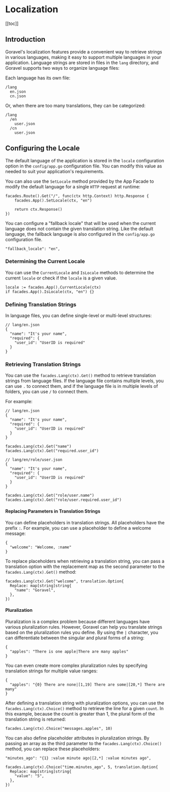 # Localization

[[toc]]

## Introduction

Goravel's localization features provide a convenient way to retrieve strings in various languages, making it easy to support multiple languages in your application. Language strings are stored in files in the `lang` directory, and Goravel supports two ways to organize language files:

Each language has its own file:

```
/lang
  en.json
  cn.json
```

Or, when there are too many translations, they can be categorized:

```
/lang
  /en
    user.json
  /cn
    user.json
```

## Configuring the Locale

The default language of the application is stored in the `locale` configuration option in the `config/app.go` configuration file. You can modify this value as needed to suit your application's requirements.

You can also use the `SetLocale` method provided by the App Facade to modify the default language for a single `HTTP` request at runtime:

```
facades.Route().Get("/", func(ctx http.Context) http.Response {
    facades.App().SetLocale(ctx, "en")

    return ctx.Response()
})
```

You can configure a "fallback locale" that will be used when the current language does not contain the given translation string. Like the default language, the fallback language is also configured in the `config/app.go` configuration file.

```
"fallback_locale": "en",
```

### Determining the Current Locale

You can use the `CurrentLocale` and `IsLocale` methods to determine the current `locale` or check if the `locale` is a given value.

```
locale := facades.App().CurrentLocale(ctx)
if facades.App().IsLocale(ctx, "en") {}
```

### Defining Translation Strings

In language files, you can define single-level or multi-level structures:

```
// lang/en.json
{
  "name": "It's your name",
  "required": {
    "user_id": "UserID is required"
  }
}
```

### Retrieving Translation Strings

You can use the `facades.Lang(ctx).Get()` method to retrieve translation strings from language files. If the language file contains multiple levels, you can use `.` to connect them, and if the language file is in multiple levels of folders, you can use `/` to connect them. 

For example:

```
// lang/en.json
{
  "name": "It's your name",
  "required": {
    "user_id": "UserID is required"
  }
}

facades.Lang(ctx).Get("name")
facades.Lang(ctx).Get("required.user_id")

// lang/en/role/user.json
{
  "name": "It's your name",
  "required": {
    "user_id": "UserID is required"
  }
}

facades.Lang(ctx).Get("role/user.name")
facades.Lang(ctx).Get("role/user.required.user_id")
```

#### Replacing Parameters in Translation Strings

You can define placeholders in translation strings. All placeholders have the prefix `:`. For example, you can use a placeholder to define a welcome message:

```
{
  "welcome": "Welcome, :name"
}
```

To replace placeholders when retrieving a translation string, you can pass a translation option with the replacement map as the second parameter to the `facades.Lang(ctx).Get()` method:

```
facades.Lang(ctx).Get("welcome", translation.Option{
  Replace: map[string]string{
    "name": "Goravel",
  },
})
```

#### Pluralization

Pluralization is a complex problem because different languages have various pluralization rules. However, Goravel can help you translate strings based on the pluralization rules you define. By using the `|` character, you can differentiate between the singular and plural forms of a string:

```
{
  "apples": "There is one apple|There are many apples"
}
```

You can even create more complex pluralization rules by specifying translation strings for multiple value ranges:

```
{
  "apples": "{0} There are none|[1,19] There are some|[20,*] There are many"
}
```

After defining a translation string with pluralization options, you can use the `facades.Lang(ctx).Choice()` method to retrieve the line for a given `count`. In this example, because the count is greater than 1, the plural form of the translation string is returned:

```
facades.Lang(ctx).Choice("messages.apples", 10)
```

You can also define placeholder attributes in pluralization strings. By passing an array as the third parameter to the `facades.Lang(ctx).Choice()` method, you can replace these placeholders:

```
"minutes_ago": "{1} :value minute ago|[2,*] :value minutes ago",

facades.Lang(ctx).Choice("time.minutes_ago", 5, translation.Option{
  Replace: map[string]string{
    "value": "5",
  },
})
```

<CommentService/>
